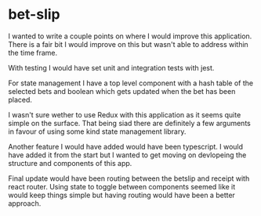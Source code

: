 # bet-slip

I wanted to write a couple points on where I would improve this application. There is a fair bit I would improve on this but wasn't able to address within the time frame.

With testing I would have set unit and integration tests with jest.

For state management I have a top level component with a hash table of the selected bets and boolean which gets updated when the bet has been placed.

I wasn't sure wether to use Redux with this application as it seems quite simple on the surface. That being siad there are definitely a few arguments in favour of using some kind state management library.

Another feature I would have added would have been typescript. I would have added it from the start but I wanted to get moving on devlopeing the structure and components of this app.

Final update would have been routing between the betslip and receipt with react router. Using state to toggle between components seemed like it would keep things simple but having routing would have been a better approach.
